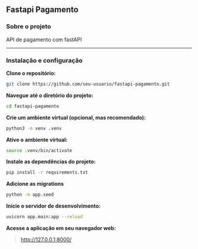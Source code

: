 ## Fastapi Pagamento

### Sobre o projeto

API de pagamento com fastAPI

---

### Instalação e configuração

**Clone o repositório:**
```bash
git clone https://github.com/seu-usuario/fastapi-pagamento.git
```

**Navegue até o diretório do projeto:**
```bash
cd fastapi-pagamento
```

**Crie um ambiente virtual (opcional, mas recomendado):**
```bash
python3 -m venv .venv
```

**Ative o ambiente virtual:**
```bash
source .venv/bin/activate
```

**Instale as dependências do projeto:**
```bash
pip install -r requirements.txt
```

**Adicione as migrations**
```bash
python -m app.seed
```

**Inicie o servidor de desenvolvimento:**
```bash
uvicorn app.main:app --reload
```

**Acesse a aplicação em seu navegador web:**
> http://127.0.0.1:8000/